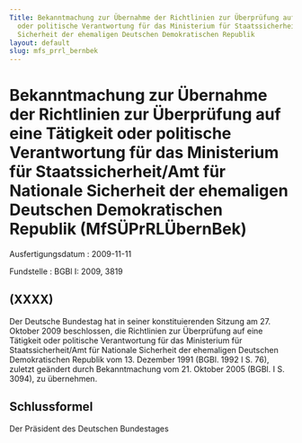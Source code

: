 ```yaml
---
Title: Bekanntmachung zur Übernahme der Richtlinien zur Überprüfung auf eine Tätigkeit
  oder politische Verantwortung für das Ministerium für Staatssicherheit/Amt für Nationale
  Sicherheit der ehemaligen Deutschen Demokratischen Republik
layout: default
slug: mfs_prrl_bernbek
---
```


# Bekanntmachung zur Übernahme der Richtlinien zur Überprüfung auf eine Tätigkeit oder politische Verantwortung für das Ministerium für Staatssicherheit/Amt für Nationale Sicherheit der ehemaligen Deutschen Demokratischen Republik (MfSÜPrRLÜbernBek)

Ausfertigungsdatum
:   2009-11-11

Fundstelle
:   BGBl I: 2009, 3819


## (XXXX)

Der Deutsche Bundestag hat in seiner konstituierenden Sitzung am 27.
Oktober 2009 beschlossen, die Richtlinien zur Überprüfung auf eine
Tätigkeit oder politische Verantwortung für das Ministerium für
Staatssicherheit/Amt für Nationale Sicherheit der ehemaligen Deutschen
Demokratischen Republik vom 13. Dezember 1991 (BGBl. 1992 I S. 76),
zuletzt geändert durch Bekanntmachung vom 21. Oktober 2005 (BGBl. I S.
3094), zu übernehmen.


## Schlussformel

Der Präsident des Deutschen Bundestages

